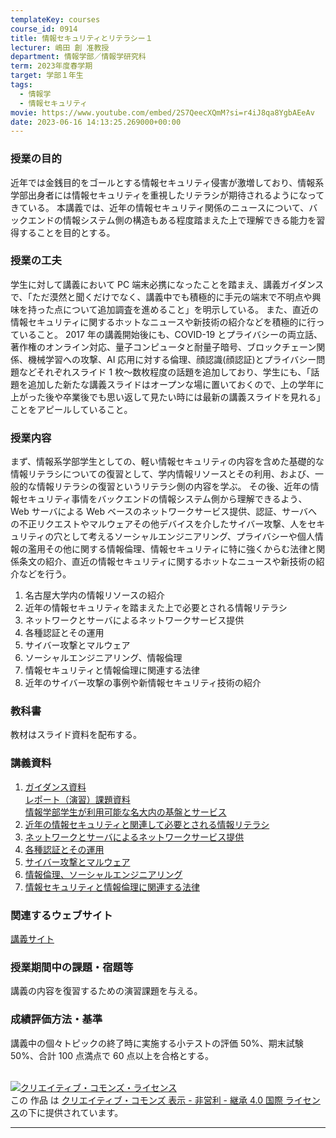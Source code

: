 ```yaml
---
templateKey: courses
course_id: 0914
title: 情報セキュリティとリテラシー１
lecturer: 嶋田 創 准教授
department: 情報学部／情報学研究科
term: 2023年度春学期
target: 学部１年生
tags:
  - 情報学
  - 情報セキュリティ
movie: https://www.youtube.com/embed/2S7QeecXQmM?si=r4iJ8qa8YgbAEeAv
date: 2023-06-16 14:13:25.269000+00:00
---
```


### 授業の目的

近年では金銭目的をゴールとする情報セキュリティ侵害が激増しており、情報系学部出身者には情報セキュリティを重視したリテラシが期待されるようになってきている。
本講義では、近年の情報セキュリティ関係のニュースについて、バックエンドの情報システム側の構造もある程度踏まえた上で理解できる能力を習得することを目的とする。

### 授業の工夫

学生に対して講義において PC 端末必携になったことを踏まえ、講義ガイダンスで、「ただ漠然と聞くだけでなく、講義中でも積極的に手元の端末で不明点や興味を持った点について追加調査を進めること」を明示している。
また、直近の情報セキュリティに関するホットなニュースや新技術の紹介などを積極的に行っていること。
2017 年の講義開始後にも、COVID-19 とプライバシーの両立話、著作権のオンライン対応、量子コンピュータと耐量子暗号、ブロックチェーン関係、機械学習への攻撃、AI 応用に対する倫理、顔認識(顔認証)とプライバシー問題などそれぞれスライド 1 枚～数枚程度の話題を追加しており、学生にも、「話題を追加した新たな講義スライドはオープンな場に置いておくので、上の学年に上がった後や卒業後でも思い返して見たい時には最新の講義スライドを見れる」ことをアピールしていること。

### 授業内容

まず、情報系学部学生としての、軽い情報セキュリティの内容を含めた基礎的な情報リテラシについての復習として、学内情報リソースとその利用、および、一般的な情報リテラシの復習というリテラシ側の内容を学ぶ。
その後、近年の情報セキュリティ事情をバックエンドの情報システム側から理解できるよう、Web サーバによる Web ベースのネットワークサービス提供、認証、サーバへの不正リクエストやマルウェアその他デバイスを介したサイバー攻撃、人をセキュリティの穴として考えるソーシャルエンジニアリング、プライバシーや個人情報の濫用その他に関する情報倫理、情報セキュリティに特に強くからむ法律と関係条文の紹介、直近の情報セキュリティに関するホットなニュースや新技術の紹介などを行う。

1. 名古屋大学内の情報リソースの紹介
2. 近年の情報セキュリティを踏まえた上で必要とされる情報リテラシ
3. ネットワークとサーバによるネットワークサービス提供
4. 各種認証とその運用
5. サイバー攻撃とマルウェア
6. ソーシャルエンジニアリング、情報倫理
7. 情報セキュリティと情報倫理に関連する法律
8. 近年のサイバー攻撃の事例や新情報セキュリティ技術の紹介

### 教科書

教材はスライド資料を配布する。

### 講義資料

1. [ガイダンス資料](https://ocw.nagoya-u.jp/files/914/slide01g.pdf)  
   [レポート（演習）課題資料](https://ocw.nagoya-u.jp/files/914/slide01r.pdf)  
   [情報学部学生が利用可能な名大内の基盤とサービス](https://ocw.nagoya-u.jp/files/914/slide01.pdf)
2. [近年の情報セキュリティと関連して必要とされる情報リテラシ](https://ocw.nagoya-u.jp/files/914/slide02.pdf)
3. [ネットワークとサーバによるネットワークサービス提供](https://ocw.nagoya-u.jp/files/914/slide03.pdf)
4. [各種認証とその運用](https://ocw.nagoya-u.jp/files/914/slide04.pdf)
5. [サイバー攻撃とマルウェア](https://ocw.nagoya-u.jp/files/914/slide05.pdf)
6. [情報倫理、ソーシャルエンジニアリング](https://ocw.nagoya-u.jp/files/914/slide06.pdf)
7. [情報セキュリティと情報倫理に関連する法律](https://ocw.nagoya-u.jp/files/914/slide07.pdf)

### 関連するウェブサイト

[講義サイト](https://www.net.itc.nagoya-u.ac.jp/member/shimada/2023info_sec_lit1/index.html)

### 授業期間中の課題・宿題等

講義の内容を復習するための演習課題を与える。

### 成績評価方法・基準

講義中の個々トピックの終了時に実施する小テストの評価 50%、期末試験 50%、合計 100 点満点で 60 点以上を合格とする。

<br>
<a rel="license" href="http://creativecommons.org/licenses/by-nc-sa/4.0/"><img alt="クリエイティブ・コモンズ・ライセンス" style="border-width:0" data-src="" src="https://i.creativecommons.org/l/by-nc-sa/4.0/88x31.png" /></a><br />この 作品 は <a rel="license" href="http://creativecommons.org/licenses/by-nc-sa/4.0/">クリエイティブ・コモンズ 表示 - 非営利 - 継承 4.0 国際 ライセンス</a>の下に提供されています。

---
